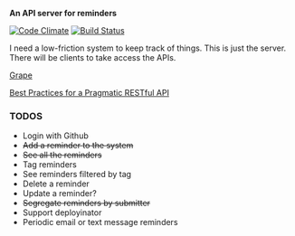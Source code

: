 **An API server for reminders**

[![Code Climate](https://codeclimate.com/github/tdenkinger/mindasaurus.png)](https://codeclimate.com/github/tdenkinger/mindasaurus) [![Build Status](https://travis-ci.org/tdenkinger/mindasaurus.png?branch=master)](https://travis-ci.org/tdenkinger/mindasaurus)

I need a low-friction system to keep track of things. This is just the server. There will be clients to take access the APIs.

[Grape](https://github.com/intridea/grape)

[Best Practices for a Pragmatic RESTful API](http://www.vinaysahni.com/best-practices-for-a-pragmatic-restful-api)

### TODOS

* Login with Github
* ~~Add a reminder to the system~~
* ~~See all the reminders~~
* Tag reminders
* See reminders filtered by tag
* Delete a reminder
* Update a reminder?
* ~~Segregate reminders by submitter~~
* Support deployinator
* Periodic email or text message reminders
